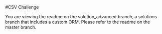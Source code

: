 #CSV Challenge

You are viewing the readme on the solution_advanced branch, a solutions branch that includes a custom ORM. Please refer to the readme on the master branch.
